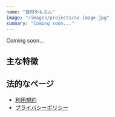 ```yaml
---
name: "食材めもるん"
image: "/images/projects/no-image.jpg"
summary: "Coming soon..."
---
```


Coming soon...

## 主な特徴


## 法的なページ
- [利用規約](terms_of_use)
- [プライバシーポリシー](privacy_policy)
